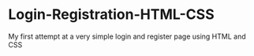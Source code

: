 # Login-Registration-HTML-CSS
My first attempt at a very simple login and register page using HTML and CSS
